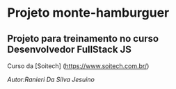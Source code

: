 # Projeto monte-hamburguer

## Projeto para treinamento no curso Desenvolvedor FullStack JS

Curso da [Soitech] (https://www.soitech.com.br/)

_Autor:Ranieri Da Silva Jesuino_
